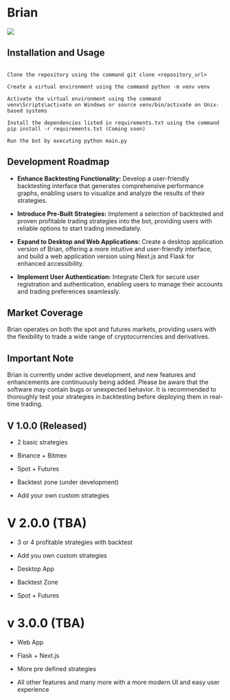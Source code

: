 # Brian

<img src="https://imageupload.io/ib/NEQ0QSI7ZJ5zPGI_1699236349.png"/>

## Installation and Usage

```

Clone the repository using the command git clone <repository_url>

Create a virtual environment using the command python -m venv venv

Activate the virtual environment using the command venv\Scripts\activate on Windows or source venv/bin/activate on Unix-based systems

Install the dependencies listed in requirements.txt using the command pip install -r requirements.txt (Coming soon)

Run the bot by executing python main.py

```


## Development Roadmap

* **Enhance Backtesting Functionality:** Develop a user-friendly backtesting interface that generates comprehensive performance graphs, enabling users to visualize and analyze the results of their strategies.

* **Introduce Pre-Built Strategies:** Implement a selection of backtested and proven profitable trading strategies into the bot, providing users with reliable options to start trading immediately.

* **Expand to Desktop and Web Applications:** Create a desktop application version of Brian, offering a more intuitive and user-friendly interface, and build a web application version using Next.js and Flask for enhanced accessibility.

* **Implement User Authentication:** Integrate Clerk for secure user registration and authentication, enabling users to manage their accounts and trading preferences seamlessly.

## Market Coverage

Brian operates on both the spot and futures markets, providing users with the flexibility to trade a wide range of cryptocurrencies and derivatives.

## Important Note

Brian is currently under active development, and new features and enhancements are continuously being added. Please be aware that the software may contain bugs or unexpected behavior. It is recommended to thoroughly test your strategies in backtesting before deploying them in real-time trading.

## V 1.0.0 (Released)

- 2 basic strategies

- Binance + Bitmex 

- Spot + Futures

- Backtest zone (under development)

- Add your own custom strategies

# V 2.0.0 (TBA)

- 3 or 4 profitable strategies with backtest

- Add you own custom strategies

- Desktop App

- Backtest Zone

- Spot + Futures

# v 3.0.0 (TBA)

- Web App

- Flask + Next.js

- More pre defined strategies

- All other features and many more with a more modern UI and easy user experience
